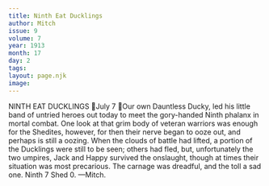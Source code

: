 ```yaml
---
title: Ninth Eat Ducklings
author: Mitch
issue: 9
volume: 7
year: 1913
month: 17
day: 2
tags:
layout: page.njk
image:
---
```

NINTH EAT DUCKLINGS July 7 Our own Dauntless Ducky, led his little band of untried heroes out today to meet the gory-handed Ninth phalanx in mortal combat. One look at that grim body of veteran warriors was enough for the Shedites, however, for then their nerve began to ooze out, and perhaps is still a oozing. When the clouds of battle had lifted, a portion of the Ducklings were still to be seen; others had fled, but, unfortunately the two umpires, Jack and Happy survived the onslaught, though at times their situation was most precarious. The carnage was dreadful, and the toll a sad one. Ninth 7 Shed 0. —Mitch. 
